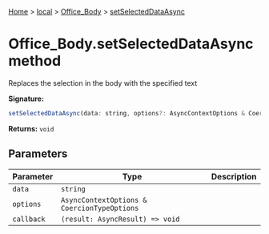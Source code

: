 [Home](./index) &gt; [local](local.md) &gt; [Office\_Body](local.office_body.md) &gt; [setSelectedDataAsync](local.office_body.setselecteddataasync.md)

# Office\_Body.setSelectedDataAsync method

Replaces the selection in the body with the specified text

**Signature:**
```javascript
setSelectedDataAsync(data: string, options?: AsyncContextOptions & CoercionTypeOptions, callback?: (result: AsyncResult) => void): void;
```
**Returns:** `void`

## Parameters

|  Parameter | Type | Description |
|  --- | --- | --- |
|  `data` | `string` |  |
|  `options` | `AsyncContextOptions & CoercionTypeOptions` |  |
|  `callback` | `(result: AsyncResult) => void` |  |

